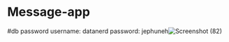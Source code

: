 # Message-app

#db password 
username: datanerd
password: jephuneh![Screenshot (82)](https://user-images.githubusercontent.com/92708967/232230579-10beedd6-e025-4976-b4af-8053e61e4359.png)
